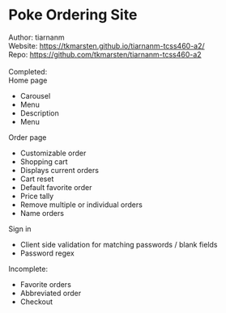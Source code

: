 # Poke Ordering Site
Author: tiarnanm <br>
Website: https://tkmarsten.github.io/tiarnanm-tcss460-a2/ <br>
Repo: https://github.com/tkmarsten/tiarnanm-tcss460-a2 <br>
<br>
Completed: <br>
Home page
- Carousel
- Menu
- Description
- Menu

Order page
- Customizable order
- Shopping cart
- Displays current orders
- Cart reset
- Default favorite order
- Price tally
- Remove multiple or individual orders
- Name orders

Sign in
- Client side validation for matching passwords / blank fields
- Password regex

Incomplete: <br>
- Favorite orders
- Abbreviated order
- Checkout
